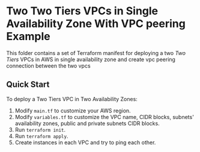 # Two Two Tiers VPCs in Single Availability Zone With VPC peering Example

This folder contains a set of Terraform manifest for deploying a two *Two Tiers* VPCs in AWS in single availability zone
and create vpc peering connection between the two vpcs

## Quick Start

To deploy a Two Tiers VPC in Two Availability Zones:

1. Modify `main.tf` to customize your AWS region.
2. Modify `variables.tf` to customize the VPC name, CIDR blocks, subnets' availability zones, public and private subnets CIDR blocks.
3. Run `terraform init`.
4. Run `terraform apply`.
5. Create instances in each VPC and try to ping each other.

